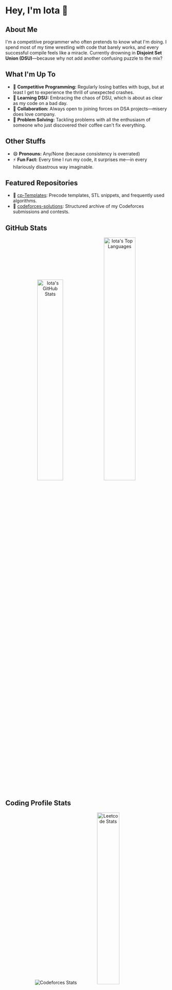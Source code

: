# Hey, I'm Iota 👋

## About Me
I'm a competitive programmer who often pretends to know what I'm doing. I spend most of my time wrestling with code that barely works, and every successful compile feels like a miracle. Currently drowning in **Disjoint Set Union (DSU)**—because why not add another confusing puzzle to the mix?

## What I'm Up To
- 🔭 **Competitive Programming:** Regularly losing battles with bugs, but at least I get to experience the thrill of unexpected crashes.
- 🌱 **Learning DSU:** Embracing the chaos of DSU, which is about as clear as my code on a bad day.
- 👯 **Collaboration:** Always open to joining forces on DSA projects—misery does love company.
- 🤔 **Problem Solving:** Tackling problems with all the enthusiasm of someone who just discovered their coffee can't fix everything.

## Other Stuffs
- 😄 **Pronouns:** Any/None (because consistency is overrated)
- ⚡ **Fun Fact:** Every time I run my code, it surprises me—in every hilariously disastrous way imaginable.

## Featured Repositories
- 🧰 [cp-Templates](https://github.com/1OT4/cp-Templates): Precode templates, STL snippets, and frequently used algorithms.
- 🎯 [codeforces-solutions](https://github.com/1OT4/codeforces-solutions): Structured archive of my Codeforces submissions and contests.

## GitHub Stats
<div align="center">
  <img width="40%" src="https://github-readme-stats.vercel.app/api?username=1OT4&theme=vue-dark&show_icons=true&hide_border=true&count_private=true" alt="Iota's GitHub Stats" />
  <img width="44%" src="https://github-readme-stats.vercel.app/api/top-langs/?username=1OT4&theme=vue-dark&show_icons=true&hide_border=true&layout=compact" alt="Iota's Top Languages" />
</div>

## Coding Profile Stats
<div align="center">
  <img src="https://codeforces-readme-stats.vercel.app/api/card?username=1ota&theme=dark" alt="Codeforces Stats">
  <img width="37%" src="https://leetcard.jacoblin.cool/1ota?theme=dark&font=Cairo&ext=activity" alt="Leetcode Stats">
</div>

## Technologies & Tools
<p align="center">
  <img alt="Python" src="https://img.shields.io/badge/Python-3f7cad.svg?logo=python&logoColor=white">
  <img alt="C" src="https://img.shields.io/badge/C-0F599C?logo=C&logoColor=white">
  <img alt="C++" src="https://img.shields.io/badge/C%2B%2B-00599C?logo=c%2B%2B&logoColor=white">
  <img alt="HTML" src="https://img.shields.io/badge/HTML-E34F26.svg?logo=html5&logoColor=white">
  <img alt="LaTeX" src="https://img.shields.io/badge/LaTeX-008080.svg?logo=LaTeX&logoColor=white">
  <img alt="Markdown" src="https://img.shields.io/badge/Markdown-20232A.svg?logo=markdown&logoColor=white">
  <img alt="Visual Studio Code" src="https://img.shields.io/badge/Visual%20Studio%20Code-167acd.svg?logo=visual-studio-code&logoColor=white">
  <img alt="Bash" src="https://img.shields.io/badge/Bash-20232A.svg?logo=gnu-bash&logoColor=white">
  <img alt="Linux" src="https://img.shields.io/badge/Linux-f6db47?logo=linux&logoColor=black">
</p>

## Let's Connect!
Thanks for stopping by my corner of GitHub. If you’ve got a cool project, an interesting problem, or just want to share coding horror stories — reach out!

- 📫 [GitHub](https://github.com/1OT4)  
- 💬 Discord: `_1ota`  
